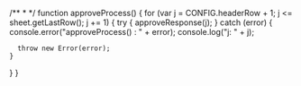 /**
 *
 */
function approveProcess() {
  for (var j = CONFIG.headerRow + 1; j <= sheet.getLastRow(); j += 1) {
    try {
      approveResponse(j);
    } catch (error) {
      console.error("approveProcess() : " + error);
      console.log("j: " + j);

      throw new Error(error);
    }
  }
}
